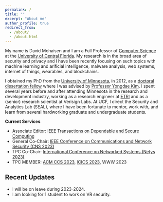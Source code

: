 ```yaml
---
permalink: /
title: ""
excerpt: "About me"
author_profile: true
redirect_from: 
  - /about/
  - /about.html
---
```

My name is David Mohaisen and I am a Full Professor of [Computer Science](https://www.cs.ucf.edu/) at the [University of Central Florida](https://www.ucf.edu/). My research is in the broad area of security and privacy and I have been recently focusing on such topics with  machine learning and arificial intelligence, malware analysis, web systems, internet of things, wearables, and blockchains. 

I obtained my PhD from the [University of Minnesota](https://twin-cities.umn.edu/), in 2012, as a [doctoral dissertation fellow](https://cla.umn.edu/graduate-students/research-creative-inquiry/doctoral-dissertation-fellowship-ddf) where I was advised by [Professor Yongdae Kim](https://syssec.kaist.ac.kr/~yongdaek/). I spent several years before and after attending Minnesota in the research and development industry, working as a research engineer at [ETRI](https://etri.re.kr/intro.html) and as a (senior) research scientist at Verisign Labs. At UCF, I direct the Security and Analytics Lab (SEAL), where I have been fortunate to mentor, work with, and learn from several hardworking graduate and undergraduate students. 

**Current Services** 
* Associate Editor: [IEEE Transactions on Dependable and Secure Computing](https://ieeexplore.ieee.org/xpl/RecentIssue.jsp?punumber=8858)
* General Co-Chair: [IEEE Conference on Communications and Network Security (CNS 2023)](https://cns2023.ieee-cns.org/)
* TPC Co-Chair: [International Conference on Networked Systems (Netys 2023)](https://netys.net)
* TPC MEMBER: [ACM CCS 2023](https://www.sigsac.org/ccs/CCS2023/), [ICICS 2023](https://icics23.nankai.edu.cn/), WWW 2023

Recent Updates
------
* I will be on leave during 2023-2024.
* I am looking for 1 student to work on VR security.
